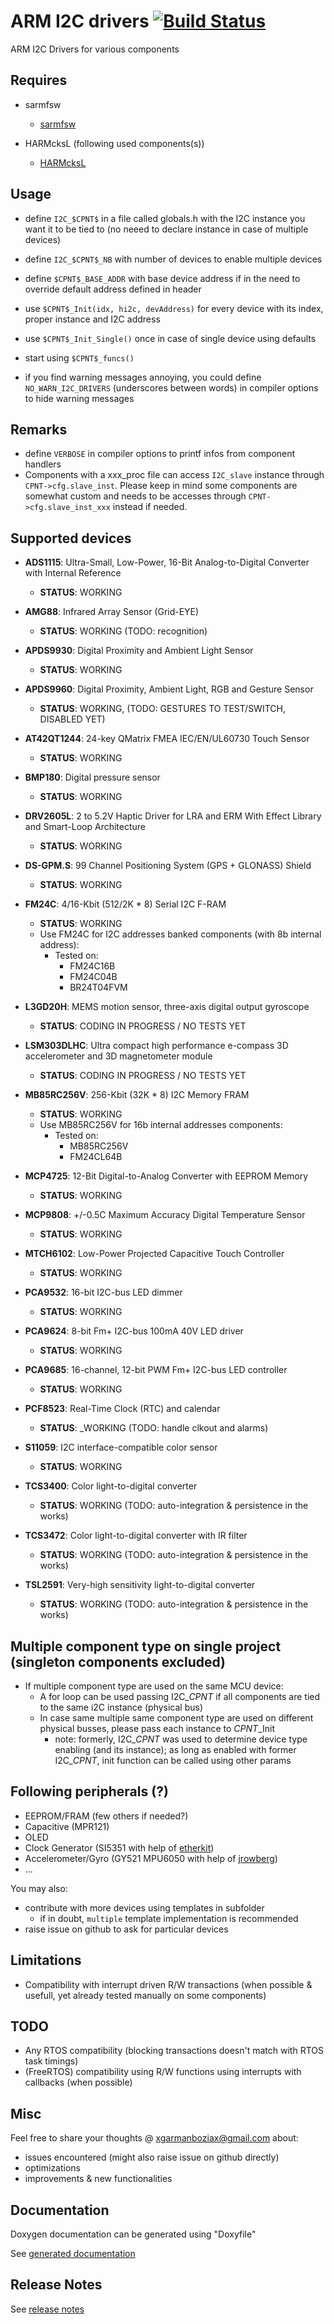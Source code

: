 # ARM I2C drivers [![Build Status](https://travis-ci.com/SMFSW/arm_i2c_drivers.svg?branch=master)](https://travis-ci.com/SMFSW/arm_i2c_drivers)

ARM I2C Drivers for various components

## Requires

- sarmfsw
  - [sarmfsw](https://github.com/SMFSW/sarmfsw)

- HARMcksL (following used components(s))
  - [HARMcksL](https://github.com/SMFSW/HARMcksL)

## Usage

- define `I2C_$CPNT$` in a file called globals.h with the I2C instance you want it to be tied to (no neeed to declare instance in case of multiple devices)
- define `I2C_$CPNT$_NB` with number of devices to enable multiple devices
- define `$CPNT$_BASE_ADDR` with base device address if in the need to override default address defined in header
- use `$CPNT$_Init(idx, hi2c, devAddress)` for every device with its index, proper instance and I2C address
- use `$CPNT$_Init_Single()` once in case of single device using defaults
- start using `$CPNT$_funcs()`

- if you find warning messages annoying, you could define `NO_WARN_I2C_DRIVERS` (underscores between words) in compiler options to hide warning messages

## Remarks

- define `VERBOSE` in compiler options to printf infos from component handlers
- Components with a xxx_proc file can access `I2C_slave` instance through `CPNT->cfg.slave_inst`.
Please keep in mind some components are somewhat custom and needs to be accesses through `CPNT->cfg.slave_inst_xxx` instead if needed.

## Supported devices

- **ADS1115**: Ultra-Small, Low-Power, 16-Bit Analog-to-Digital Converter with Internal Reference
  - **STATUS**: WORKING

- **AMG88**: Infrared Array Sensor (Grid-EYE)
  - **STATUS**: WORKING (TODO: recognition)

- **APDS9930**: Digital Proximity and Ambient Light Sensor
  - **STATUS**: WORKING

- **APDS9960**: Digital Proximity, Ambient Light, RGB and Gesture Sensor
  - **STATUS**: WORKING, (TODO: GESTURES TO TEST/SWITCH, DISABLED YET)

- **AT42QT1244**: 24-key QMatrix FMEA IEC/EN/UL60730 Touch Sensor
  - **STATUS**: WORKING

- **BMP180**: Digital pressure sensor
  - **STATUS**: WORKING

- **DRV2605L**: 2 to 5.2V Haptic Driver for LRA and ERM With Effect Library and Smart-Loop Architecture
  - **STATUS**: WORKING

- **DS-GPM.S**: 99 Channel Positioning System (GPS + GLONASS) Shield
  - **STATUS**: WORKING

- **FM24C**: 4/16-Kbit (512/2K * 8) Serial I2C F-RAM
  - **STATUS**: WORKING
  - Use FM24C for I2C addresses banked components (with 8b internal address):
    - Tested on:
      - FM24C16B
      - FM24C04B
      - BR24T04FVM

- **L3GD20H**: MEMS motion sensor, three-axis digital output gyroscope
  - **STATUS**: CODING IN PROGRESS / NO TESTS YET

- **LSM303DLHC**: Ultra compact high performance e-compass 3D accelerometer and 3D magnetometer module
  - **STATUS**: CODING IN PROGRESS / NO TESTS YET

- **MB85RC256V**: 256-Kbit (32K * 8) I2C Memory FRAM
  - **STATUS**: WORKING
  - Use MB85RC256V for 16b internal addresses components:
    - Tested on:
      - MB85RC256V
      - FM24CL64B

- **MCP4725**: 12-Bit Digital-to-Analog Converter with EEPROM Memory
  - **STATUS**: WORKING

- **MCP9808**: +/-0.5C Maximum Accuracy Digital Temperature Sensor
  - **STATUS**: WORKING

- **MTCH6102**: Low-Power Projected Capacitive Touch Controller
  - **STATUS**: WORKING

- **PCA9532**: 16-bit I2C-bus LED dimmer
  - **STATUS**: WORKING

- **PCA9624**: 8-bit Fm+ I2C-bus 100mA 40V LED driver
  - **STATUS**: WORKING

- **PCA9685**: 16-channel, 12-bit PWM Fm+ I2C-bus LED controller
  - **STATUS**: WORKING

- **PCF8523**: Real-Time Clock (RTC) and calendar
  - **STATUS**: _WORKING (TODO: handle clkout and alarms)

- **S11059**: I2C interface-compatible color sensor
  - **STATUS**: WORKING

- **TCS3400**: Color light-to-digital converter
  - **STATUS**: WORKING (TODO: auto-integration & persistence in the works)

- **TCS3472**: Color light-to-digital converter with IR filter
  - **STATUS**: WORKING (TODO: auto-integration & persistence in the works)

- **TSL2591**: Very-high sensitivity light-to-digital converter
  - **STATUS**: WORKING (TODO: auto-integration & persistence in the works)

## Multiple component type on single project (singleton components excluded)

- If multiple component type are used on the same MCU device:
  - A for loop can be used passing I2C_$CPNT$ if all components are tied to the same i2C instance (physical bus)
  - In case same multiple same component type are used on different physical busses, please pass each instance to $CPNT$_Init
    - note: formerly, I2C_$CPNT$ was used to determine device type enabling (and its instance); as long as enabled with former I2C_$CPNT$, init function can be called using other params

## Following peripherals (?)

- EEPROM/FRAM (few others if needed?)
- Capacitive (MPR121)
- OLED
- Clock Generator (SI5351 with help of [etherkit](https://github.com/etherkit/Si5351Arduino))
- Accelerometer/Gyro (GY521 MPU6050 with help of [jrowberg](https://github.com/jrowberg/i2cdevlib/))
- ...

You may also:

- contribute with more devices using templates in subfolder
  - if in doubt, `multiple` template implementation is recommended
- raise issue on github to ask for particular devices

## Limitations

- Compatibility with interrupt driven R/W transactions (when possible & usefull, yet already tested manually on some components)

## TODO

- Any RTOS compatibility (blocking transactions doesn't match with RTOS task timings)
- (FreeRTOS) compatibility using R/W functions using interrupts with callbacks (when possible)

## Misc

Feel free to share your thoughts @ xgarmanboziax@gmail.com about:

- issues encountered (might also raise issue on github directly)
- optimizations
- improvements & new functionalities

## Documentation

Doxygen documentation can be generated using "Doxyfile"

See [generated documentation](https://smfsw.github.io/arm_i2c_drivers/)

## Release Notes

See [release notes](ReleaseNotes.md)
